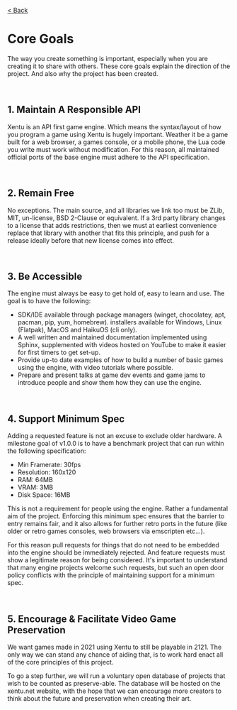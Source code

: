 [< Back](//github.com/xentu/xentu-engine)

# Core Goals
The way you create something is important, especially when you are creating it
to share with others. These core goals explain the direction of the project. And
also why the project has been created.

<br />

## 1. Maintain A Responsible API
Xentu is an API first game engine. Which means the syntax/layout of how you
program a game using Xentu is hugely important. Weather it be a game built for a
web browser, a games console, or a mobile phone, the Lua code you write must work
without modification. For this reason, all maintained official ports of the base
engine must adhere to the API specification.

<br />

## 2. Remain Free
No exceptions. The main source, and all libraries we link too must be ZLib, MIT,
un-license, BSD 2-Clause or equivalent. If a 3rd party library changes to a license
that adds restrictions, then we must at earliest convenience replace that library
with another that fits this principle, and push for a release ideally before that
new license comes into effect.

<br />

## 3. Be Accessible
The engine must always be easy to get hold of, easy to learn and use. The goal is
to have the following:

- SDK/IDE available through package managers (winget, chocolatey, apt, pacman,
  pip, yum, homebrew). installers available for Windows, Linux (Flatpak), MacOS
  and HaikuOS (cli only).
- A well written and maintained documentation implemented using Sphinx,
  supplemented with videos hosted on YouTube to make it easier for first timers
  to get set-up.
- Provide up-to date examples of how to build a number of basic games using the
  engine, with video tutorials where possible.
- Prepare and present talks at game dev events and game jams to introduce people
  and show them how they can use the engine.

<br />

## 4. Support Minimum Spec
Adding a requested feature is not an excuse to exclude older hardware. A milestone
goal of v1.0.0 is to have a benchmark project that can run within the following
specification:

- Min Framerate: 30fps
- Resolution: 160x120
- RAM: 64MB
- VRAM: 3MB
- Disk Space: 16MB

This is not a requirement for people using the engine. Rather a fundamental aim
of the project. Enforcing this minimum spec ensures that the barrier to entry
remains fair, and it also allows for further retro ports in the future (like 
older or retro games consoles, web browsers via emscripten etc...).

For this reason pull requests for things that do not need to be embedded into
the engine should be immediately rejected. And feature requests must show a
legitimate reason for being considered. It's important to understand that many
engine projects welcome such requests, but such an open door policy conflicts
with the principle of maintaining support for a minimum spec.

<br />

## 5. Encourage & Facilitate Video Game Preservation
We want games made in 2021 using Xentu to still be playable in 2121. The only way
we can stand any chance of aiding that, is to work hard enact all of the core
principles of this project.

To go a step further, we will run a voluntary open database of projects that
wish to be counted as preserve-able. The database will be hosted on the xentu.net
website, with the hope that we can encourage more creators to think about the
future and preservation when creating their art.